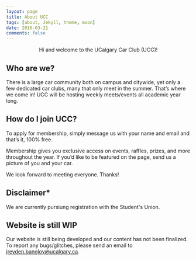 ```yaml
---
layout: page
title: About UCC
tags: [about, Jekyll, theme, moon]
date: 2016-03-21
comments: false
---
```

    
<center>Hi and welcome to the UCalgary Car Club (UCC)!</center>

## Who are we?
There is a large car community both on campus and citywide, yet only a few dedicated car clubs, many that only meet in the summer. That’s where we come in! UCC will be hosting weekly meets/events all academic year long.

## How do I join UCC?
To apply for membership, simply message us with your name and email and that’s it, 100% free.

Membership gives you exclusive access on events, raffles, prizes, and more throughout the year. If you’d like to be featured on the page, send us a picture of you and your car. 

We look forward to meeting everyone. Thanks!

## Disclaimer*
We are currently pursiung registration with the Student's Union.

## Website is still WIP
Our website is still being developed and our content has not been finalized. To report any bugs/glitches, please send an email to jreyden.bangloy@ucalgary.ca.


